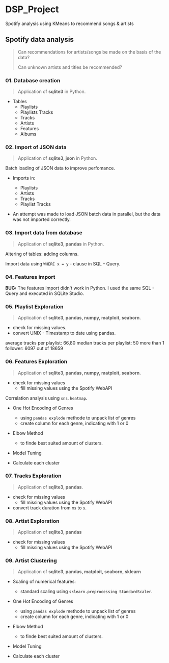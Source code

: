 # DSP_Project
Spotify analysis using KMeans to recommend songs &amp; artists

## Spotify data analysis
> Can recommendations for artists/songs be made on the basis of the data?
>
> Can unknown artists and titles be recommended?

### 01. Database creation

> Application of __sqlite3__ in Python.

- Tables
  - Playlists
  - Playlists Tracks
  - Tracks
  - Artists
  - Features
  - Albums

### 02. Import of JSON data

> Application of __sqlite3, json__ in Python.

Batch loading of JSON data to improve perfomance.

- Imports in:
  - Playlists
  - Artists
  - Tracks
  - Playlist Tracks
 
- An attempt was made to load JSON batch data in parallel, but the data was not imported correctly. 

### 03. Import data from database

> Application of __sqlite3, pandas__ in Python.

Altering of tables: adding columns.

Import data using `WHERE x = y` - clause in SQL - Query.

### 04. Features import

__BUG:__
The features import didn't work in Python. I used the same SQL - Query and executed in SQLite Studio.

### 05. Playlist Exploration

> Application of __sqlite3, pandas, numpy, matploit, seaborn__.

- check for missing values.
- convert UNIX - Timestamp to date using pandas.

average tracks per playlist: 66,80
median tracks per playlist: 50
more than 1 follower: 6097 out of 18659

### 06. Features Exploration

> Application of __sqlite3, pandas, numpy, matploit, seaborn__.

- check for missing values
  - fill missing values using the Spotify WebAPI

Correlation analysis using `sns.heatmap`.

- One Hot Encoding of Genres
  - using `pandas explode` methode to unpack list of genres
  - create column for each genre, indicating with $1$ or $0$

- Elbow Method
  - to finde best suited amount of clusters.

- Model Tuning

- Calculate each cluster

### 07. Tracks Exploration

> Application of __sqlite3, pandas__.

- check for missing values
  - fill missing values using the Spotify WebAPI
- convert track duration from `ms` to `s`.

### 08. Artist Exploration

> Application of __sqlite3, pandas__

- check for missing values
  - fill missing values using the Spotify WebAPI
### 09. Artist Clustering

> Application of __sqlite3, pandas, matploit, seaborn, sklearn__

- Scaling of numerical features:
  - standard scaling using `sklearn.preprocessing StandardScaler`.

- One Hot Encoding of Genres
  - using `pandas explode` methode to unpack list of genres
  - create column for each genre, indicating with $1$ or $0$

- Elbow Method
  - to finde best suited amount of clusters.

- Model Tuning

- Calculate each cluster
